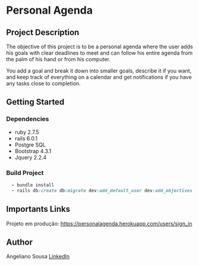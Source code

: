 # Personal Agenda

## Project Description
The objective of this project is to be a personal agenda where the user adds his goals with clear deadlines to meet and can follow his entire agenda from the palm of his hand or from his computer.

You add a goal and break it down into smaller goals, describe it if you want, and keep track of everything on a calendar and get notifications if you have any tasks close to completion.

## Getting Started

### Dependencies

* ruby 2.7.5
* rails 6.0.1
* Postgre SQL
* Bootstrap 4.3.1
* Jquery 2.2.4

### Build Project

~~~ruby
  - bundle install
  - rails db:create db:migrate dev:add_default_user dev:add_objectives dev:add_steps
~~~

## Importants Links

Projeto em produção: <https://personalagenda.herokuapp.com/users/sign_in>

## Author

Angeliano Sousa [LinkedIn](https://www.linkedin.com/in/angeliano-sousa/)
